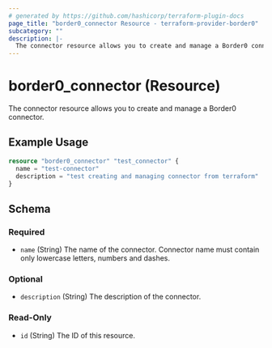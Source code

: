 ```yaml
---
# generated by https://github.com/hashicorp/terraform-plugin-docs
page_title: "border0_connector Resource - terraform-provider-border0"
subcategory: ""
description: |-
  The connector resource allows you to create and manage a Border0 connector.
---
```


# border0_connector (Resource)

The connector resource allows you to create and manage a Border0 connector.

## Example Usage

```terraform
resource "border0_connector" "test_connector" {
  name = "test-connector"
  description = "test creating and managing connector from terraform"
}
```

<!-- schema generated by tfplugindocs -->
## Schema

### Required

- `name` (String) The name of the connector. Connector name must contain only lowercase letters, numbers and dashes.

### Optional

- `description` (String) The description of the connector.

### Read-Only

- `id` (String) The ID of this resource.
